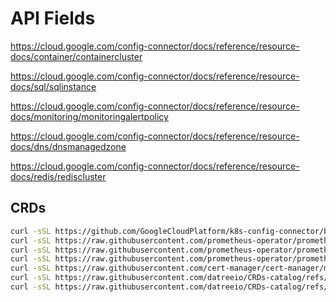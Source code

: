 # API Fields

https://cloud.google.com/config-connector/docs/reference/resource-docs/container/containercluster

https://cloud.google.com/config-connector/docs/reference/resource-docs/sql/sqlinstance

https://cloud.google.com/config-connector/docs/reference/resource-docs/monitoring/monitoringalertpolicy

https://cloud.google.com/config-connector/docs/reference/resource-docs/dns/dnsmanagedzone

https://cloud.google.com/config-connector/docs/reference/resource-docs/redis/rediscluster

## CRDs

```bash
curl -sSL https://github.com/GoogleCloudPlatform/k8s-config-connector/blob/master/install-bundles/install-bundle-autopilot-workload-identity/crds.yaml -o .schema-cache/gcp-crds.yaml
curl -sSL https://raw.githubusercontent.com/prometheus-operator/prometheus-operator/main/example/prometheus-operator-crd/monitoring.coreos.com_alertmanagers.yaml -o .schema-cache/alertmanager.yaml
curl -sSL https://raw.githubusercontent.com/prometheus-operator/prometheus-operator/main/example/prometheus-operator-crd/monitoring.coreos.com_servicemonitors.yaml -o .schema-cache/servicemonitor.yaml
curl -sSL https://raw.githubusercontent.com/prometheus-operator/prometheus-operator/main/example/prometheus-operator-crd/monitoring.coreos.com_prometheusrules.yaml -o .schema-cache/prometheusrule.yaml
curl -sSL https://raw.githubusercontent.com/cert-manager/cert-manager/master/deploy/crds/crd-certificates.yaml -o .schema-cache/cert-manager-crds.yaml
curl -sSL https://raw.githubusercontent.com/datreeio/CRDs-catalog/refs/heads/main/monitoring.coreos.com/servicemonitor_v1.json -o .schema-cache/servicemonitor.json
curl -sSL https://raw.githubusercontent.com/datreeio/CRDs-catalog/refs/heads/main/monitoring.coreos.com/prometheusrule_v1.json -o .schema-cache/prometheusrule.json
```
